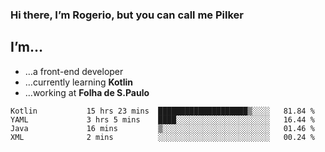 ### Hi there, I’m Rogerio, but you can call me Pilker

## I’m…
- …a front-end developer
- …currently learning **Kotlin**
- …working at **Folha de S.Paulo**

<!--START_SECTION:waka-->
```text
Kotlin           15 hrs 23 mins  ████████████████████▒░░░░   81.84 % 
YAML             3 hrs 5 mins    ████░░░░░░░░░░░░░░░░░░░░░   16.44 % 
Java             16 mins         ▒░░░░░░░░░░░░░░░░░░░░░░░░   01.46 % 
XML              2 mins          ░░░░░░░░░░░░░░░░░░░░░░░░░   00.24 % 
```
<!--END_SECTION:waka-->
